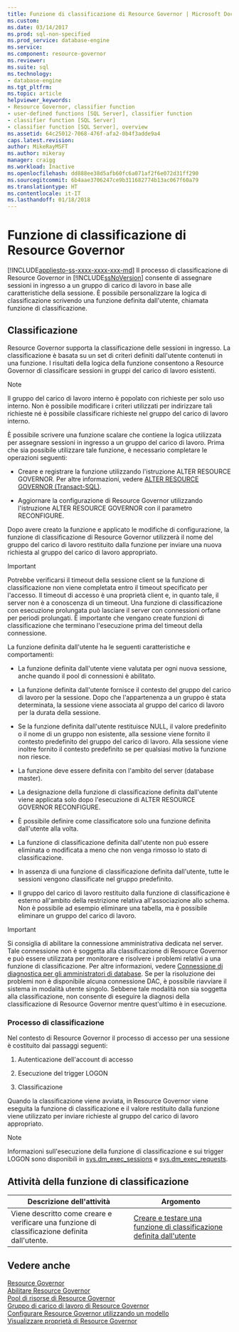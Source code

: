 ```yaml
---
title: Funzione di classificazione di Resource Governor | Microsoft Docs
ms.custom: 
ms.date: 03/14/2017
ms.prod: sql-non-specified
ms.prod_service: database-engine
ms.service: 
ms.component: resource-governor
ms.reviewer: 
ms.suite: sql
ms.technology:
- database-engine
ms.tgt_pltfrm: 
ms.topic: article
helpviewer_keywords:
- Resource Governor, classifier function
- user-defined functions [SQL Server], classifier function
- classifier function [SQL Server]
- classifier function [SQL Server], overview
ms.assetid: 64c25012-7068-476f-afa2-0b4f3adde9a4
caps.latest.revision: 
author: MikeRayMSFT
ms.author: mikeray
manager: craigg
ms.workload: Inactive
ms.openlocfilehash: dd888ee38d5afb60fc6a071af2f6e072d31ff290
ms.sourcegitcommit: 6b4aae3706247ce9b311682774b13ac067f60a79
ms.translationtype: HT
ms.contentlocale: it-IT
ms.lasthandoff: 01/18/2018
---
```

# <a name="resource-governor-classifier-function"></a>Funzione di classificazione di Resource Governor
[!INCLUDE[appliesto-ss-xxxx-xxxx-xxx-md](../../includes/appliesto-ss-xxxx-xxxx-xxx-md.md)] Il processo di classificazione di Resource Governor in [!INCLUDE[ssNoVersion](../../includes/ssnoversion-md.md)] consente di assegnare sessioni in ingresso a un gruppo di carico di lavoro in base alle caratteristiche della sessione. È possibile personalizzare la logica di classificazione scrivendo una funzione definita dall'utente, chiamata funzione di classificazione.  
  
## <a name="classification"></a>Classificazione  
 Resource Governor supporta la classificazione delle sessioni in ingresso. La classificazione è basata su un set di criteri definiti dall'utente contenuti in una funzione. I risultati della logica della funzione consentono a Resource Governor di classificare sessioni in gruppi del carico di lavoro esistenti.  
  
> [!NOTE]  
>  Il gruppo del carico di lavoro interno è popolato con richieste per solo uso interno. Non è possibile modificare i criteri utilizzati per indirizzare tali richieste né è possibile classificare richieste nel gruppo del carico di lavoro interno.  
  
 È possibile scrivere una funzione scalare che contiene la logica utilizzata per assegnare sessioni in ingresso a un gruppo del carico di lavoro. Prima che sia possibile utilizzare tale funzione, è necessario completare le operazioni seguenti:  
  
-   Creare e registrare la funzione utilizzando l'istruzione ALTER RESOURCE GOVERNOR. Per altre informazioni, vedere [ALTER RESOURCE GOVERNOR &#40;Transact-SQL&#41;](../../t-sql/statements/alter-resource-governor-transact-sql.md).  
  
-   Aggiornare la configurazione di Resource Governor utilizzando l'istruzione ALTER RESOURCE GOVERNOR con il parametro RECONFIGURE.  
  
 Dopo avere creato la funzione e applicato le modifiche di configurazione, la funzione di classificazione di Resource Governor utilizzerà il nome del gruppo del carico di lavoro restituito dalla funzione per inviare una nuova richiesta al gruppo del carico di lavoro appropriato.  
  
> [!IMPORTANT]  
>  Potrebbe verificarsi il timeout della sessione client se la funzione di classificazione non viene completata entro il timeout specificato per l'accesso. Il timeout di accesso è una proprietà client e, in quanto tale, il server non è a conoscenza di un timeout. Una funzione di classificazione con esecuzione prolungata può lasciare il server con connessioni orfane per periodi prolungati. È importante che vengano create funzioni di classificazione che terminano l'esecuzione prima del timeout della connessione.  
  
 La funzione definita dall'utente ha le seguenti caratteristiche e comportamenti:  
  
-   La funzione definita dall'utente viene valutata per ogni nuova sessione, anche quando il pool di connessioni è abilitato.  
  
-   La funzione definita dall'utente fornisce il contesto del gruppo del carico di lavoro per la sessione. Dopo che l'appartenenza a un gruppo è stata determinata, la sessione viene associata al gruppo del carico di lavoro per la durata della sessione.  
  
-   Se la funzione definita dall'utente restituisce NULL, il valore predefinito o il nome di un gruppo non esistente, alla sessione viene fornito il contesto predefinito del gruppo del carico di lavoro. Alla sessione viene inoltre fornito il contesto predefinito se per qualsiasi motivo la funzione non riesce.  
  
-   La funzione deve essere definita con l'ambito del server (database master).  
  
-   La designazione della funzione di classificazione definita dall'utente viene applicata solo dopo l'esecuzione di ALTER RESOURCE GOVERNOR RECONFIGURE.  
  
-   È possibile definire come classificatore solo una funzione definita dall'utente alla volta.  
  
-   La funzione di classificazione definita dall'utente non può essere eliminata o modificata a meno che non venga rimosso lo stato di classificazione.  
  
-   In assenza di una funzione di classificazione definita dall'utente, tutte le sessioni vengono classificate nel gruppo predefinito.  
  
-   Il gruppo del carico di lavoro restituito dalla funzione di classificazione è esterno all'ambito della restrizione relativa all'associazione allo schema. Non è possibile ad esempio eliminare una tabella, ma è possibile eliminare un gruppo del carico di lavoro.  
  
> [!IMPORTANT]  
>  Si consiglia di abilitare la connessione amministrativa dedicata nel server. Tale connessione non è soggetta alla classificazione di Resource Governor e può essere utilizzata per monitorare e risolvere i problemi relativi a una funzione di classificazione. Per altre informazioni, vedere [Connessione di diagnostica per gli amministratori di database](../../database-engine/configure-windows/diagnostic-connection-for-database-administrators.md). Se per la risoluzione dei problemi non è disponibile alcuna connessione DAC, è possibile riavviare il sistema in modalità utente singolo. Sebbene tale modalità non sia soggetta alla classificazione, non consente di eseguire la diagnosi della classificazione di Resource Governor mentre quest'ultimo è in esecuzione.  
  
### <a name="classification-process"></a>Processo di classificazione  
 Nel contesto di Resource Governor il processo di accesso per una sessione è costituito dai passaggi seguenti:  
  
1.  Autenticazione dell'account di accesso  
  
2.  Esecuzione del trigger LOGON  
  
3.  Classificazione  
  
 Quando la classificazione viene avviata, in Resource Governor viene eseguita la funzione di classificazione e il valore restituito dalla funzione viene utilizzato per inviare richieste al gruppo del carico di lavoro appropriato.  
  
> [!NOTE]  
>  Informazioni sull'esecuzione della funzione di classificazione e sui trigger LOGON sono disponibili in [sys.dm_exec_sessions](../../relational-databases/system-dynamic-management-views/sys-dm-exec-sessions-transact-sql.md) e [sys.dm_exec_requests](../../relational-databases/system-dynamic-management-views/sys-dm-exec-requests-transact-sql.md).  
  
## <a name="classification-function-tasks"></a>Attività della funzione di classificazione  
  
|Descrizione dell'attività|Argomento|  
|----------------------|-----------|  
|Viene descritto come creare e verificare una funzione di classificazione definita dall'utente.|[Creare e testare una funzione di classificazione definita dall'utente](../../relational-databases/resource-governor/create-and-test-a-classifier-user-defined-function.md)|  
  
## <a name="see-also"></a>Vedere anche  
 [Resource Governor](../../relational-databases/resource-governor/resource-governor.md)   
 [Abilitare Resource Governor](../../relational-databases/resource-governor/enable-resource-governor.md)   
 [Pool di risorse di Resource Governor](../../relational-databases/resource-governor/resource-governor-resource-pool.md)   
 [Gruppo di carico di lavoro di Resource Governor](../../relational-databases/resource-governor/resource-governor-workload-group.md)   
 [Configurare Resource Governor utilizzando un modello](../../relational-databases/resource-governor/configure-resource-governor-using-a-template.md)   
 [Visualizzare proprietà di Resource Governor](../../relational-databases/resource-governor/view-resource-governor-properties.md)  
  
  
